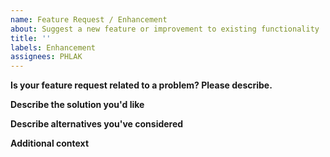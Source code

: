 ```yaml
---
name: Feature Request / Enhancement
about: Suggest a new feature or improvement to existing functionality
title: ''
labels: Enhancement
assignees: PHLAK
---
```


**Is your feature request related to a problem? Please describe.**

<!-- A description of what the problem is. Ex. I'm always frustrated when... -->

**Describe the solution you'd like**

<!-- Describe what you want to happen -->

**Describe alternatives you've considered**

<!-- HAve you considered any alternative solutions or features? -->

**Additional context**

<!-- Add any other context or screenshots about the feature request here. -->
